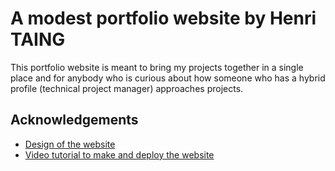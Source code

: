 
# A modest portfolio website by Henri TAING

This portfolio website is meant to bring my projects together in a single place and for anybody who is curious about how someone who has a hybrid profile (technical project manager) approaches projects.




## Acknowledgements

 - [Design of the website](https://html5up.net/hyperspace)
 - [Video tutorial to make and deploy the website](https://www.youtube.com/watch?v=ocdwh0KYeUs)


